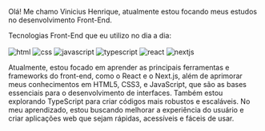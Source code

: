 Olá! Me chamo Vinicius Henrique, atualmente estou focando meus estudos no desenvolvimento Front-End.

Tecnologias Front-End que eu utilizo no dia a dia:

 <img align="center" alt="html" src="https://img.shields.io/badge/HTML5-E34F26?style=for-the-badge&logo=html5&logoColor=white" /> <img align="center" alt="css" src="https://img.shields.io/badge/CSS3-1572B6?style=for-the-badge&logo=css3&logoColor=white" /> <img align="center" alt="javascript" src="https://img.shields.io/badge/JavaScript-F7DF1E?style=for-the-badge&logo=javascript&logoColor=black" /> <img align="center" alt="typescript" src="https://img.shields.io/badge/TypeScript-3178C6?style=for-the-badge&logo=typescript&logoColor=white" /> <img align="center" alt="react" src="https://img.shields.io/badge/React-61DAFB?style=for-the-badge&logo=react&logoColor=black" /> <img align="center" alt="nextjs" src="https://img.shields.io/badge/Next.js-000000?style=for-the-badge&logo=next.js&logoColor=white" />

Atualmente, estou focado em aprender as principais ferramentas e frameworks do front-end, como o React e o Next.js, além de aprimorar meus conhecimentos em HTML5, CSS3, e JavaScript, que são as bases essenciais para o desenvolvimento de interfaces. Também estou explorando TypeScript para criar códigos mais robustos e escaláveis. No meu aprendizado, estou buscando melhorar a experiência do usuário e criar aplicações web que sejam rápidas, acessíveis e fáceis de usar.



